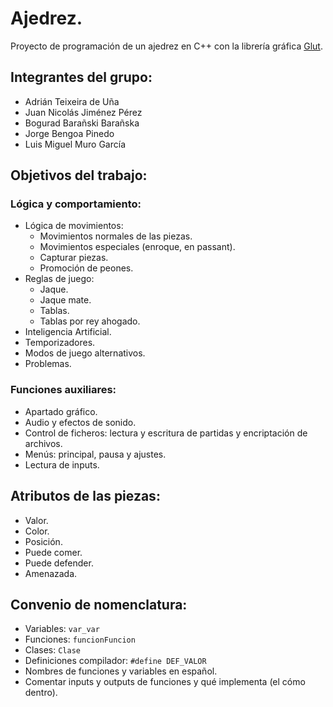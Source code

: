 # Ajedrez.

Proyecto de programación de un ajedrez en C++ con la librería gráfica [Glut](https://www.opengl.org/resources/libraries/glut/glut_downloads.php).

## Integrantes del grupo:
- Adrián Teixeira de Uña
- Juan Nicolás Jiménez Pérez
- Bogurad Barañski Barañska
- Jorge Bengoa Pinedo
- Luis Miguel Muro García

## Objetivos del trabajo:
### Lógica y comportamiento:
- Lógica de movimientos:
    - Movimientos normales de las piezas.
    - Movimientos especiales (enroque, en passant).
    - Capturar piezas.
    - Promoción de peones.
- Reglas de juego:
    - Jaque.
    - Jaque mate.
    - Tablas.
    - Tablas por rey ahogado.
- Inteligencia Artificial.
- Temporizadores.
- Modos de juego alternativos.
- Problemas.
### Funciones auxiliares:
- Apartado gráfico.
- Audio y efectos de sonido.
- Control de ficheros: lectura y escritura de partidas y encriptación de archivos.
- Menús: principal, pausa y ajustes.
- Lectura de inputs.

## Atributos de las piezas:
- Valor.
- Color.
- Posición.
- Puede comer.
- Puede defender.
- Amenazada.

## Convenio de nomenclatura:
- Variables: `var_var`
- Funciones: `funcionFuncion`
- Clases: `Clase`
- Definiciones compilador: `#define DEF_VALOR`
- Nombres de funciones y variables en español.
- Comentar inputs y outputs de funciones y qué implementa (el cómo dentro).

